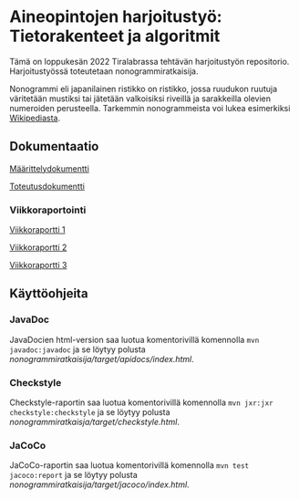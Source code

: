# Aineopintojen harjoitustyö: Tietorakenteet ja algoritmit

Tämä on loppukesän 2022 Tiralabrassa tehtävän harjoitustyön repositorio. Harjoitustyössä toteutetaan nonogrammiratkaisija.

Nonogrammi eli japanilainen ristikko on ristikko, jossa ruudukon ruutuja väritetään mustiksi tai jätetään valkoisiksi riveillä ja sarakkeilla olevien numeroiden perusteella. Tarkemmin nonogrammeista voi lukea esimerkiksi [Wikipediasta](https://fi.wikipedia.org/wiki/Japanilainen_ristikko).

## Dokumentaatio

[Määrittelydokumentti](https://github.com/mkkarl/nonogrammiratkaisija-tiralabra2022/blob/main/nonogrammiratkaisija/Dokumentaatio/M%C3%A4%C3%A4rittelydokumentti.md)

[Toteutusdokumentti](https://github.com/mkkarl/nonogrammiratkaisija-tiralabra2022/blob/main/nonogrammiratkaisija/Dokumentaatio/Toteutusdokumentti.md)

### Viikkoraportointi

[Viikkoraportti 1](https://github.com/mkkarl/nonogrammiratkaisija-tiralabra2022/blob/main/nonogrammiratkaisija/Dokumentaatio/Viikkoraportti1.md)

[Viikkoraportti 2](https://github.com/mkkarl/nonogrammiratkaisija-tiralabra2022/blob/main/nonogrammiratkaisija/Dokumentaatio/Viikkoraportti2.md)

[Viikkoraportti 3](https://github.com/mkkarl/nonogrammiratkaisija-tiralabra2022/blob/main/nonogrammiratkaisija/Dokumentaatio/Viikkoraportti3.md)

## Käyttöohjeita

### JavaDoc

JavaDocien html-version saa luotua komentorivillä komennolla `mvn javadoc:javadoc` ja se löytyy polusta *nonogrammiratkaisija/target/apidocs/index.html*.

### Checkstyle

Checkstyle-raportin saa luotua komentorivillä komennolla `mvn jxr:jxr checkstyle:checkstyle` ja se löytyy polusta *nonogrammiratkaisja/target/checkstyle.html*.

### JaCoCo

JaCoCo-raportin saa luotua komentorivillä komennolla `mvn test jacoco:report` ja se löytyy polusta *nonogrammiratkaisija/target/jacoco/index.html*.